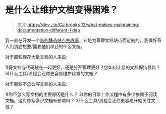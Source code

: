 # 是什么让维护文档变得困难？

> 原文:[https://dev . to/CJ brooks 12/what-makes-maintaining-documentation-different-1 dep](https://dev.to/cjbrooks12/what-makes-maintaining-documentation-difficult-1dep)

我一直在开发一个[新的静态站点生成器](https://orchid.netlify.com)，它是为管理文档站点而定制的，我很好奇人们到底想要/需要他们项目的什么文档。

对于那些保存大量文档的人来说:

1)将文档与代码放在一起更好，还是分开管理更好？您如何让您的文档保持最新？
3)什么工具/流程会让你更容易维护优秀的文档？

对于那些不怎么写文档的人来说:

1)你不怎么写文档的主要原因是什么？
2)你的日常工作流程中有多少依赖于阅读文档，这对你写多少文档有影响吗？
3)什么工具/流程会让你更容易开始关注文档？